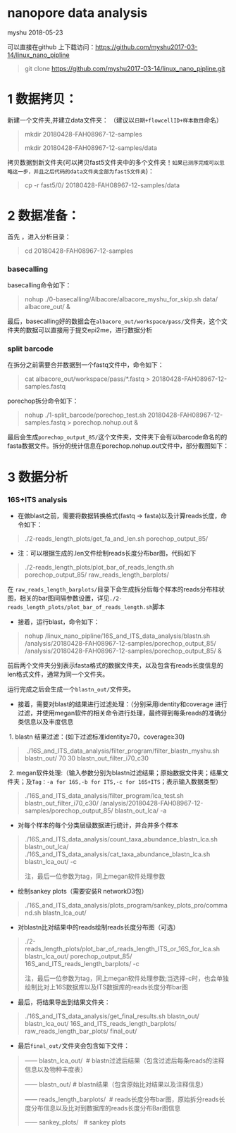 
# nanopore data analysis
myshu
2018-05-23

可以直接在github 上下载访问：https://github.com/myshu2017-03-14/linux_nano_pipline
> git clone https://github.com/myshu2017-03-14/linux_nano_pipline.git

# 1 数据拷贝：
新建一个文件夹,并建立data文件夹：
（建议以`日期+flowcellID+样本数目`命名）

> mkdir 20180428-FAH08967-12-samples
>
> mkdir 20180428-FAH08967-12-samples/data

拷贝数据到新文件夹(可以拷贝fast5文件夹中的多个文件夹！`如果已测序完成可以忽略这一步，并且之后代码的data文件夹全部为fast5文件夹`)：

> cp -r fast5/0/ 20180428-FAH08967-12-samples/data

# 2 数据准备：
首先 ，进入分析目录：

> cd 20180428-FAH08967-12-samples

### basecalling
basecalling命令如下：

> nohup ./0-basecalling/Albacore/albacore_myshu_for_skip.sh data/ albacore_out/ &

最后，basecalling好的数据会在`albacore_out/workspace/pass/`文件夹，这个文件夹的数据可以直接用于提交epi2me，进行数据分析


### split barcode
在拆分之前需要合并数据到一个fastq文件中，命令如下：

> cat albacore_out/workspace/pass/*.fastq > 20180428-FAH08967-12-samples.fastq

porechop拆分命令如下：

> nohup ./1-split_barcode/porechop_test.sh 20180428-FAH08967-12-samples.fastq > porechop.nohup.out &

最后会生成`porechop_output_85/`这个文件夹，文件夹下会有以barcode命名的的fasta数据文件。拆分的统计信息在porechop.nohup.out文件中，部分截图如下：



# 3 数据分析
### 16S+ITS analysis
- 在做blast之前，需要将数据转换格式(fastq -> fasta)以及计算reads长度，命令如下：

> ./2-reads_length_plots/get_fa_and_len.sh porechop_output_85/
 
- 注：可以根据生成的.len文件绘制reads长度分布bar图，代码如下

> ./2-reads_length_plots/plot_bar_of_reads_length.sh porechop_output_85/ raw_reads_length_barplots/

在 `raw_reads_length_barplots/`目录下会生成拆分后每个样本的reads分布柱状图，相关的bar图间隔参数设置，详见`./2-reads_length_plots/plot_bar_of_reads_length.sh`脚本

- 接着，运行blast，命令如下：

> nohup /linux_nano_pipline/16S_and_ITS_data_analysis/blastn.sh /analysis/20180428-FAH08967-12-samples/porechop_output_85/ /analysis/20180428-FAH08967-12-samples/porechop_output_85/ &

前后两个文件夹分别表示fasta格式的数据文件夹，以及包含有reads长度信息的len格式文件，通常为同一个文件夹。

运行完成之后会生成一个`blastn_out/`文件夹。
 
- 接着，需要对blast的结果进行过滤处理：（分别采用identity和coverage 进行过滤，并使用megan软件的相关命令进行处理，最终得到每条reads的准确分类信息以及丰度信息

  1. blastn 结果过滤：(如下过滤标准identity≥70，coverage≥30)

> ./16S_and_ITS_data_analysis/filter_program/filter_blastn_myshu.sh blastn_out/ 70 30 blastn_out_filter_i70_c30

  2. megan软件处理:（输入参数分别为blastn过滤结果；原始数据文件夹；结果文件夹；及`Tag：-a for 16S,-b for ITS,-c for 16S+ITS`；表示输入数据类型）

>./16S_and_ITS_data_analysis/filter_program/lca_test.sh blastn_out_filter_i70_c30/ /analysis/20180428-FAH08967-12-samples/porechop_output_85/ blastn_out_lca/ -a

- 对每个样本的每个分类层级数据进行统计，并合并多个样本

> ./16S_and_ITS_data_analysis/count_taxa_abundance_blastn_lca.sh blastn_out_lca/
> ./16S_and_ITS_data_analysis/cat_taxa_abundance_blastn_lca.sh blastn_lca_out/ -c
>
> 注，最后一位参数为tag，同上megan软件处理参数

- 绘制sankey plots（需要安装R networkD3包）

> ./16S_and_ITS_data_analysis/plots_program/sankey_plots_pro/command.sh blastn_lca_out/

- 对blastn比对结果中的reads绘制reads长度分布图（可选）

> ./2-reads_length_plots/plot_bar_of_reads_length_ITS_or_16S_for_lca.sh blastn_lca_out/ porechop_output_85/ 16S_and_ITS_reads_length_barplots/ -c
>
> 注，最后一位参数为tag，同上megan软件处理参数;当选择-c时，也会单独绘制比对上16S数据库以及ITS数据库的reads长度分布bar图


- 最后，将结果导出到结果文件夹：

> ./16S_and_ITS_data_analysis/get_final_results.sh blastn_out/ blastn_lca_out/ 16S_and_ITS_reads_length_barplots/ raw_reads_length_bar_plots/ final_out/

- 最后`final_out/`文件夹会包含如下文件：

> —— blastn_lca_out/  # blastn过滤后结果（包含过滤后每条reads的注释信息以及物种丰度表）
>
> —— blastn_out/  # blastn结果（包含原始比对结果以及注释信息）
>
> —— reads_length_barplots/  # reads长度分布bar图，原始拆分reads长度分布信息以及比对到数据库的reads长度分布Bar图信息
>
> —— sankey_plots/   # sankey plots
>
